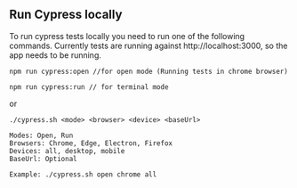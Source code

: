 ## Run Cypress locally

To run cypress tests locally you need to run one of the following commands.
Currently tests are running against http://localhost:3000, so the app needs to be running.

```
npm run cypress:open //for open mode (Running tests in chrome browser)
```

```
npm run cypress:run // for terminal mode
```

or

```
./cypress.sh <mode> <browser> <device> <baseUrl>

Modes: Open, Run
Browsers: Chrome, Edge, Electron, Firefox
Devices: all, desktop, mobile
BaseUrl: Optional

Example: ./cypress.sh open chrome all
```
